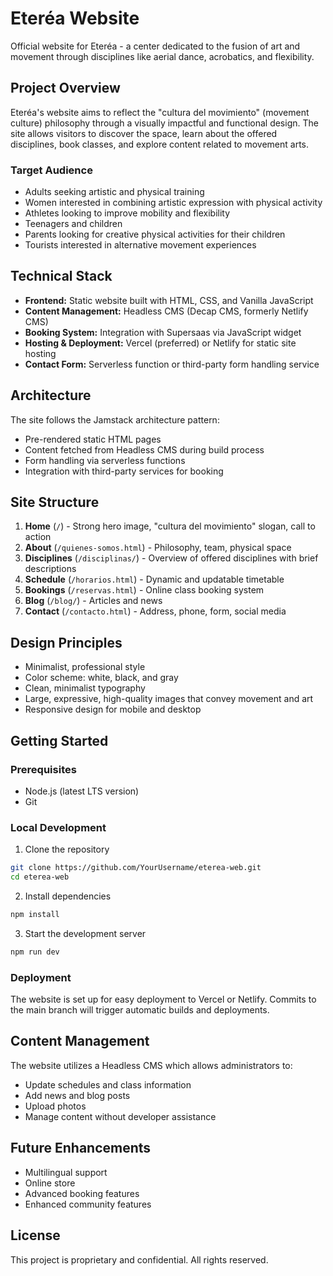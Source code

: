 # Eteréa Website

Official website for Eteréa - a center dedicated to the fusion of art and movement through disciplines like aerial dance, acrobatics, and flexibility.

## Project Overview

Eteréa's website aims to reflect the "cultura del movimiento" (movement culture) philosophy through a visually impactful and functional design. The site allows visitors to discover the space, learn about the offered disciplines, book classes, and explore content related to movement arts.

### Target Audience

- Adults seeking artistic and physical training
- Women interested in combining artistic expression with physical activity
- Athletes looking to improve mobility and flexibility
- Teenagers and children
- Parents looking for creative physical activities for their children
- Tourists interested in alternative movement experiences

## Technical Stack

- **Frontend:** Static website built with HTML, CSS, and Vanilla JavaScript
- **Content Management:** Headless CMS (Decap CMS, formerly Netlify CMS)
- **Booking System:** Integration with Supersaas via JavaScript widget
- **Hosting & Deployment:** Vercel (preferred) or Netlify for static site hosting
- **Contact Form:** Serverless function or third-party form handling service

## Architecture

The site follows the Jamstack architecture pattern:
- Pre-rendered static HTML pages
- Content fetched from Headless CMS during build process
- Form handling via serverless functions
- Integration with third-party services for booking

## Site Structure

1. **Home** (`/`) - Strong hero image, "cultura del movimiento" slogan, call to action
2. **About** (`/quienes-somos.html`) - Philosophy, team, physical space
3. **Disciplines** (`/disciplinas/`) - Overview of offered disciplines with brief descriptions
4. **Schedule** (`/horarios.html`) - Dynamic and updatable timetable
5. **Bookings** (`/reservas.html`) - Online class booking system
6. **Blog** (`/blog/`) - Articles and news
7. **Contact** (`/contacto.html`) - Address, phone, form, social media

## Design Principles

- Minimalist, professional style
- Color scheme: white, black, and gray
- Clean, minimalist typography
- Large, expressive, high-quality images that convey movement and art
- Responsive design for mobile and desktop

## Getting Started

### Prerequisites

- Node.js (latest LTS version)
- Git

### Local Development

1. Clone the repository
```bash
git clone https://github.com/YourUsername/eterea-web.git
cd eterea-web
```

2. Install dependencies
```bash
npm install
```

3. Start the development server
```bash
npm run dev
```

### Deployment

The website is set up for easy deployment to Vercel or Netlify. Commits to the main branch will trigger automatic builds and deployments.

## Content Management

The website utilizes a Headless CMS which allows administrators to:
- Update schedules and class information
- Add news and blog posts
- Upload photos
- Manage content without developer assistance

## Future Enhancements

- Multilingual support
- Online store
- Advanced booking features
- Enhanced community features

## License

This project is proprietary and confidential. All rights reserved.